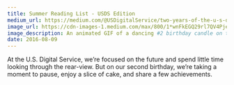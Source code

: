 ```yaml
---
title: Summer Reading List - USDS Edition
medium_url: https://medium.com/@USDigitalService/two-years-of-the-u-s-digital-service-e14af5ce713b#.lpf5eldi5
image_url: https://cdn-images-1.medium.com/max/800/1*wnFkEGQ29rl7QV4Pjed_lw.jpeg
image_description: An animated GIF of a dancing #2 birthday candle on the USDS logo  
date: 2016-08-09
---
```


At the U.S. Digital Service, we’re focused on the future and spend little time looking through the rear-view. But on our second birthday, we’re taking a moment to pause, enjoy a slice of cake, and share a few achievements.
